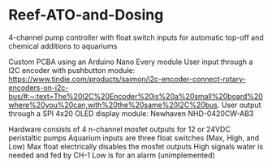 # Reef-ATO-and-Dosing
4-channel pump controller with float switch inputs for automatic top-off and chemical additions to aquariums

Custom PCBA using an Arduino Nano Every module 
User input through a I2C encoder with pushbutton module: 
https://www.tindie.com/products/saimon/i2c-encoder-connect-rotary-encoders-on-i2c-bus/#:~:text=The%20I2C%20Encoder%20is%20a%20small%20board%20where%20you%20can,with%20the%20same%20I2C%20bus.
User output through a SPI 4x20 OLED display module: Newhaven NHD-0420CW-AB3

Hardware consists of
4 n-channel mosfet outputs for 12 or 24VDC peristaltic pumps
Aquarium inputs are three float switches (Max, High, and Low)
  Max float electrically disables the mosfet outputs
  High signals water is needed and fed by CH-1
  Low is for an alarm (unimplemented)
